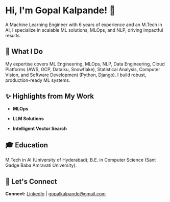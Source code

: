 # Hi, I'm Gopal Kalpande! 👋

A Machine Learning Engineer with 6 years of experience and an M.Tech in AI, I specialize in scalable ML solutions, MLOps, and NLP, driving impactful results.

## 🚀 What I Do

My expertise covers ML Engineering, MLOps, NLP, Data Engineering, Cloud Platforms (AWS, GCP, Dataiku, Snowflake), Statistical Analysis, Computer Vision, and Software Development (Python, Django). I build robust, production-ready ML systems.

## ✨ Highlights from My Work

* **MLOps** 

* **LLM Solutions** 

* **Intelligent Vector Search** 

## 🎓 Education

M.Tech in AI (University of Hyderabad); B.E. in Computer Science (Sant Gadge Baba Amravati University).

## 🔗 Let's Connect

**Connect:** [LinkedIn](https://www.linkedin.com/in/gopal-kalpande/) | gopalkalpande@gmail.com



<!--

## Hi there 👋

**gopalkalpande/gopalkalpande** is a ✨ _special_ ✨ repository because its `README.md` (this file) appears on your GitHub profile.

Here are some ideas to get you started:

- 🔭 I’m currently working on ...
- 🌱 I’m currently learning ...
- 👯 I’m looking to collaborate on ...
- 🤔 I’m looking for help with ...
- 💬 Ask me about ...
- 📫 How to reach me: ...
- 😄 Pronouns: ...
- ⚡ Fun fact: ...
-->

